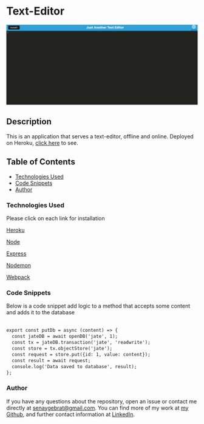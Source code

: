 # Text-Editor

![Insomnia Preview](./Assets/text-editor.png)


## Description

This is an application that serves a text-editor, offline and online. Deployed on Heroku, [click here](https://whispering-inlet-96677.herokuapp.com) to see.

## Table of Contents

- [Technologies Used](#technologies-used)
- [Code Snippets](#code-snippets)
- [Author](#author)


### Technologies Used
Please click on each link for installation

[Heroku](https://www.heroku.com)

[Node](https://nodejs.org/en/download/)

[Express](https://expressjs.com/en/starter/installing.html)

[Nodemon](https://www.npmjs.com/package/nodemon)

[Webpack](https://webpack.js.org/guides/getting-started/)


### Code Snippets

Below is a code snippet add logic to a method that accepts some content and adds it to the database
```

export const putDb = async (content) => {
  const jateDB = await openDB('jate', 1);
  const tx = jateDB.transaction('jate', 'readwrite');
  const store = tx.objectStore('jate');
  const request = store.put({id: 1, value: content});
  const result = await request;
  console.log('Data saved to database', result);
};
```


### Author

If you have any questions about the repository, open an issue or contact me directly at senaygebrat@gmail.com. You can find more of my work at [my Github](https://github.com/senaygebrat?tab=repositories), and further contact information at [LinkedIn](https://linkedin.com/in/senayg).